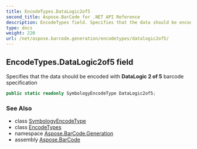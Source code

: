 ```yaml
---
title: EncodeTypes.DataLogic2of5
second_title: Aspose.BarCode for .NET API Reference
description: EncodeTypes field. Specifies that the data should be encoded with DataLogic 2 of 5 barcode specification
type: docs
weight: 220
url: /net/aspose.barcode.generation/encodetypes/datalogic2of5/
---
```

## EncodeTypes.DataLogic2of5 field

Specifies that the data should be encoded with **DataLogic 2 of 5** barcode specification

```csharp
public static readonly SymbologyEncodeType DataLogic2of5;
```

### See Also

* class [SymbologyEncodeType](../../symbologyencodetype/)
* class [EncodeTypes](../)
* namespace [Aspose.BarCode.Generation](../../encodetypes/)
* assembly [Aspose.BarCode](../../../)


